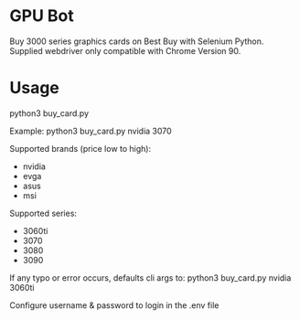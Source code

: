 # GPU Bot
Buy 3000 series graphics cards on Best Buy with Selenium Python.
Supplied webdriver only compatible with Chrome Version 90.

# Usage
python3 buy_card.py <brand> <series>

Example:
python3 buy_card.py nvidia 3070

Supported brands (price low to high):
- nvidia
- evga
- asus
- msi

Supported series:
- 3060ti
- 3070
- 3080
- 3090

If any typo or error occurs, defaults cli args to:
python3 buy_card.py nvidia 3060ti

Configure username & password to login in the .env file